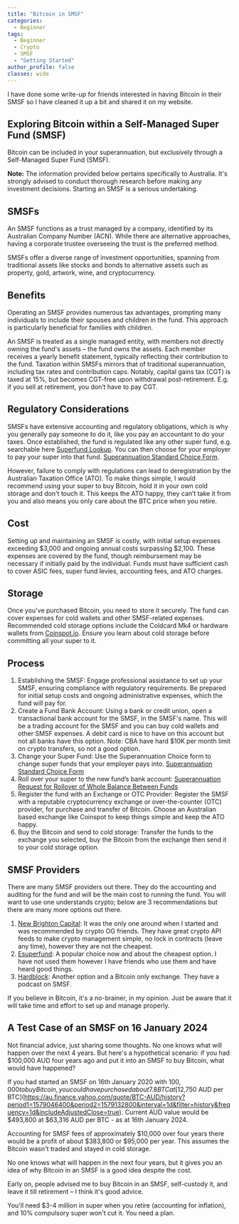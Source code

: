 ```yaml
---
title: "Bitcoin in SMSF"
categories:
  - Beginner
tags:
  - Beginner
  - Crypto
  - SMSF
  - "Getting Started"
author_profile: false
classes: wide
---
```


I have done some write-up for friends interested in having Bitcoin in their SMSF so I have cleaned it up a bit and shared it on my website.

## Exploring Bitcoin within a Self-Managed Super Fund (SMSF)

Bitcoin can be included in your superannuation, but exclusively through a Self-Managed Super Fund (SMSF).

**Note:** The information provided below pertains specifically to Australia. It's strongly advised to conduct thorough research before making any investment decisions. Starting an SMSF is a serious undertaking.

## SMSFs

An SMSF functions as a trust managed by a company, identified by its Australian Company Number (ACN). While there are alternative approaches, having a corporate trustee overseeing the trust is the preferred method.

SMSFs offer a diverse range of investment opportunities, spanning from traditional assets like stocks and bonds to alternative assets such as property, gold, artwork, wine, and cryptocurrency.

## Benefits

Operating an SMSF provides numerous tax advantages, prompting many individuals to include their spouses and children in the fund. This approach is particularly beneficial for families with children.

An SMSF is treated as a single managed entity, with members not directly owning the fund's assets – the fund owns the assets. Each member receives a yearly benefit statement, typically reflecting their contribution to the fund. Taxation within SMSFs mirrors that of traditional superannuation, including tax rates and contribution caps. Notably, capital gains tax (CGT) is taxed at 15%, but becomes CGT-free upon withdrawal post-retirement. E.g. if you sell at retirement, you don’t have to pay CGT.

## Regulatory Considerations

SMSFs have extensive accounting and regulatory obligations, which is why you generally pay someone to do it, like you pay an accountant to do your taxes. Once established, the fund is regulated like any other super fund, e.g. searchable here [Superfund Lookup](https://superfundlookup.gov.au). You can then choose for your employer to pay your super into that fund. [Superannuation Standard Choice Form](https://www.ato.gov.au/forms-and-instructions/superannuation-standard-choice-form).

However, failure to comply with regulations can lead to deregistration by the Australian Taxation Office (ATO). To make things simple, I would recommend using your super to buy Bitcoin, hold it in your own cold storage and don't touch it. This keeps the ATO happy, they can’t take it from you and also means you only care about the BTC price when you retire.

## Cost

Setting up and maintaining an SMSF is costly, with initial setup expenses exceeding $3,000 and ongoing annual costs surpassing $2,100. These expenses are covered by the fund, though reimbursement may be necessary if initially paid by the individual. Funds must have sufficient cash to cover ASIC fees, super fund levies, accounting fees, and ATO charges.

## Storage

Once you've purchased Bitcoin, you need to store it securely. The fund can cover expenses for cold wallets and other SMSF-related expenses. Recommended cold storage options include the Coldcard Mk4 or hardware wallets from [Coinspot.io](https://www.coinspot.io). Ensure you learn about cold storage before committing all your super to it.

## Process

1. Establishing the SMSF: Engage professional assistance to set up your SMSF, ensuring compliance with regulatory requirements. Be prepared for initial setup costs and ongoing administrative expenses, which the fund will pay for.
2. Create a Fund Bank Account: Using a bank or credit union, open a transactional bank account for the SMSF, in the SMSF's name. This will be a trading account for the SMSF and you can buy cold wallets and other SMSF expenses. A debit card is nice to have on this account but not all banks have this option. Note: CBA have hard $10K per month limit on crypto transfers, so not a good option.
3. Change your Super Fund: Use the Superannuation Choice form to change super funds that your employer pays into. [Superannuation Standard Choice Form](https://www.ato.gov.au/forms-and-instructions/superannuation-standard-choice-form)
4. Roll over your super to the new fund’s bank account: [Superannuation Request for Rollover of Whole Balance Between Funds](https://www.ato.gov.au/forms-and-instructions/superannuation-request-for-rollover-of-whole-balance-between-funds)
5. Register the fund with an Exchange or OTC Provider: Register the SMSF with a reputable cryptocurrency exchange or over-the-counter (OTC) provider, for purchase and transfer of Bitcoin. Choose an Australian based exchange like Coinspot to keep things simple and keep the ATO happy.
6. Buy the Bitcoin and send to cold storage: Transfer the funds to the exchange you selected, buy the Bitcoin from the exchange then send it to your cold storage option.

## SMSF Providers

There are many SMSF providers out there. They do the accounting and auditing for the fund and will be the main cost to running the fund. You will want to use one understands crypto; below are 3 recommendations but there are many more options out there.

1. [New Brighton Capital](https://newbrightoncapital.com/): It was the only one around when I started and was recommended by crypto OG friends. They have great crypto API feeds to make crypto management simple, no lock in contracts (leave any time), however they are not the cheapest.
2. [Esuperfund](https://www.esuperfund.com.au/): A popular choice now and about the cheapest option. I have not used them however I have friends who use them and have heard good things.
3. [Hardblock](https://www.hardblock.com.au/SMSF-bitcoin-investment): Another option and a Bitcoin only exchange. They have a podcast on SMSF.

If you believe in Bitcoin, it's a no-brainer, in my opinion. Just be aware that it will take time and effort to set up and manage properly.

## A Test Case of an SMSF on 16 January 2024

Not financial advice, just sharing some thoughts. No one knows what will happen over the next 4 years. But here's a hypothetical scenario: if you had $100,000 AUD four years ago and put it into an SMSF to buy Bitcoin, what would have happened?

If you had started an SMSF on 16th January 2020 with $100,000 to buy Bitcoin, you could have purchased about 7.8 BTC at [$12,750 AUD per BTC](https://au.finance.yahoo.com/quote/BTC-AUD/history?period1=1579046400&period2=1579132800&interval=1d&filter=history&frequency=1d&includeAdjustedClose=true).
Current AUD value would be $493,800 at $63,316 AUD per BTC - as at 16th January 2024.

Accounting for SMSF fees of approximately $10,000 over four years there would be a profit of about $383,800 or $95,000 per year. This assumes the Bitcoin wasn't traded and stayed in cold storage.

No one knows what will happen in the next four years, but it gives you an idea of why Bitcoin in an SMSF is a good idea despite the cost.

Early on, people advised me to buy Bitcoin in an SMSF, self-custody it, and leave it till retirement – I think it's good advice.

You'll need $3-4 million in super when you retire (accounting for inflation), and 10% compulsory super won't cut it. You need a plan.
